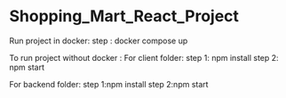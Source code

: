 # Shopping_Mart_React_Project
Run project in docker:
step : docker compose up

To run project without docker :
For client folder:
step 1: npm install
step 2: npm start

For backend folder:
step 1:npm install
step 2:npm start
